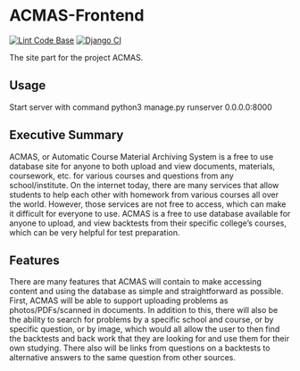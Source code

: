 # ACMAS-Frontend

[![Lint Code Base](https://github.com/ACMAS/ACMAS-Frontend/actions/workflows/super-linter.yml/badge.svg)](https://github.com/ACMAS/ACMAS-Frontend/actions/workflows/super-linter.yml)  [![Django CI](https://github.com/ACMAS/ACMAS-Frontend/actions/workflows/django.yml/badge.svg)](https://github.com/ACMAS/ACMAS-Frontend/actions/workflows/django.yml)

The site part for the project ACMAS.

## Usage

Start server with command python3 manage.py runserver 0.0.0.0:8000

## Executive Summary

  ACMAS, or Automatic Course Material Archiving System is a free to use database site for anyone to both upload and view documents, materials, coursework, etc. for various courses and questions from any school/institute.
On the internet today, there are many services that allow students to help each other with homework from various courses all over the world. However, those services are not free to access, which can make it difficult for everyone to use. ACMAS is a free to use database available for anyone to upload, and view backtests from their specific college’s courses, which can be very helpful for test preparation.
  
## Features  

  There are many features that ACMAS will contain to make accessing content and using the database as simple and straightforward as possible. First, ACMAS will be able to support uploading problems as photos/PDFs/scanned in documents.
In addition to this, there will also be the ability to search for problems by a specific school and course, or by specific question, or by image, which would all allow the user to then find the backtests and back work that they are looking for and use them for their own studying.
There also will be links from questions on a backtests to alternative answers to the same question from other sources.
